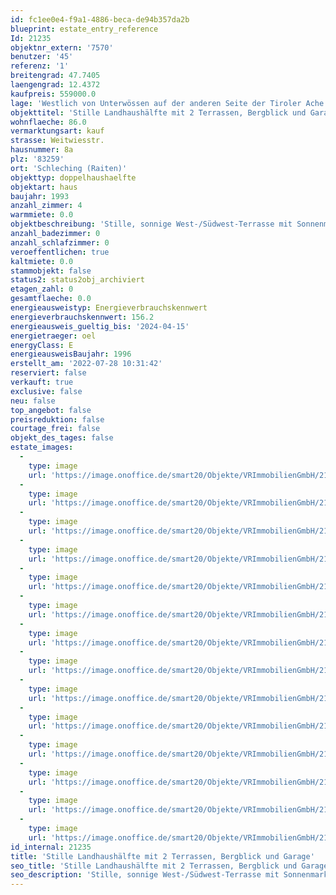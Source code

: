 ```yaml
---
id: fc1ee0e4-f9a1-4886-beca-de94b357da2b
blueprint: estate_entry_reference
Id: 21235
objektnr_extern: '7570'
benutzer: '45'
referenz: '1'
breitengrad: 47.7405
laengengrad: 12.4372
kaufpreis: 559000.0
lage: 'Westlich von Unterwössen auf der anderen Seite der Tiroler Ache liegt der zu Schleching gehörende Ortsteil Raiten zu Fuße der Hochplatte *** Stille, ländliche Umgebung mit schönem Ausblick über viel Grün in die Berge *** Ganz in der Nähe gibt es einen Badesee, Rad- und Bergwege sowie im Winter herrliche Loipen *** Nördlich vom Haus befindet sich ein Bauernhof'
objekttitel: 'Stille Landhaushälfte mit 2 Terrassen, Bergblick und Garage'
wohnflaeche: 86.0
vermarktungsart: kauf
strasse: Weitwiesstr.
hausnummer: 8a
plz: '83259'
ort: 'Schleching (Raiten)'
objekttyp: doppelhaushaelfte
objektart: haus
baujahr: 1993
anzahl_zimmer: 4
warmmiete: 0.0
objektbeschreibung: 'Stille, sonnige West-/Südwest-Terrasse mit Sonnenmarkise und Garten, sowie eine mit Glas überdachte (Pergola) Nord-/Nordwest-Terrasse ebenfalls mit Gartenbereich *** Vor der Haustür wurde ein heller, ca. 10 m² praktischer Vorraum, sowie eine Gartengerätekammer angebaut *** Lichtreicher Ess-Erker mit 3 Fenstern und Kachelofen zum Wohnbereich *** Küchenraum mit Vollholz-Einbauküche *** EG und das massive Treppenhaus mit Terrakottafliesen *** Behaglicher, hoher Sichtdachstuhl im OG *** 2013 kam statt der Wanne eine große, schwellenarme Dusche und wo die Dusche war wurde ein Schrank eingebaut *** Echte Holzfüllungstüren *** Gedämmter, hell gefliester Keller-Hobbyraum (ca. 25 m²) mit Lichtgraben, Wohnraum-Fenstern und zusätzlicher elektr. Fußbodenheizung *** 2013 wurde im Waschkeller eine Dusche, ein WC und Waschbecken eingebaut *** Garage mit elektrischem Tor und Speicherraum darüber *** Ein Zweitwohnsitz (Nebenwohnung) ist lt. Fremdenverkehrssatzung nur genehmigungsfähig, wenn mind. die Hälfte der Tage eines Jahres Wohnnutzung erfolgt'
anzahl_badezimmer: 0
anzahl_schlafzimmer: 0
veroeffentlichen: true
kaltmiete: 0.0
stammobjekt: false
status2: status2obj_archiviert
etagen_zahl: 0
gesamtflaeche: 0.0
energieausweistyp: Energieverbrauchskennwert
energieverbrauchskennwert: 156.2
energieausweis_gueltig_bis: '2024-04-15'
energietraeger: oel
energyClass: E
energieausweisBaujahr: 1996
erstellt_am: '2022-07-28 10:31:42'
reserviert: false
verkauft: true
exclusive: false
neu: false
top_angebot: false
preisreduktion: false
courtage_frei: false
objekt_des_tages: false
estate_images:
  -
    type: image
    url: 'https://image.onoffice.de/smart20/Objekte/VRImmobilienGmbH/21235/04918be4-7d85-41ea-9322-e645a2613d6d.jpg'
  -
    type: image
    url: 'https://image.onoffice.de/smart20/Objekte/VRImmobilienGmbH/21235/9d86995a-f60f-4edc-b314-5cca0d955450.jpg'
  -
    type: image
    url: 'https://image.onoffice.de/smart20/Objekte/VRImmobilienGmbH/21235/f19fcd03-920a-4bd3-b2a4-2fd183263a26.jpg'
  -
    type: image
    url: 'https://image.onoffice.de/smart20/Objekte/VRImmobilienGmbH/21235/5617f39e-22d7-467b-8340-e69b9c1a0191.jpg'
  -
    type: image
    url: 'https://image.onoffice.de/smart20/Objekte/VRImmobilienGmbH/21235/6f6da3c5-b645-4259-8bdf-d20f688b7c84.jpg'
  -
    type: image
    url: 'https://image.onoffice.de/smart20/Objekte/VRImmobilienGmbH/21235/25eafe47-e849-47c3-97a5-f3268e202055.jpg'
  -
    type: image
    url: 'https://image.onoffice.de/smart20/Objekte/VRImmobilienGmbH/21235/b15742a8-5be9-4a74-9d45-8fad8ab767da.jpg'
  -
    type: image
    url: 'https://image.onoffice.de/smart20/Objekte/VRImmobilienGmbH/21235/9980f91f-53fd-40cc-b739-ddc0e09f87c5.jpg'
  -
    type: image
    url: 'https://image.onoffice.de/smart20/Objekte/VRImmobilienGmbH/21235/3da2a160-afaa-4e89-afc2-70cb5b76a2c7.jpg'
  -
    type: image
    url: 'https://image.onoffice.de/smart20/Objekte/VRImmobilienGmbH/21235/5b53d565-e930-4e43-9db8-ffdff9e0ccfa.jpg'
  -
    type: image
    url: 'https://image.onoffice.de/smart20/Objekte/VRImmobilienGmbH/21235/e65f4694-42dc-409a-bc61-fce81e9c008e.jpg'
  -
    type: image
    url: 'https://image.onoffice.de/smart20/Objekte/VRImmobilienGmbH/21235/aab15807-4656-4c66-bcff-3853b031024a.jpg'
  -
    type: image
    url: 'https://image.onoffice.de/smart20/Objekte/VRImmobilienGmbH/21235/84a7eb98-a4b3-48b4-a34c-3c26be8c45f1.jpg'
  -
    type: image
    url: 'https://image.onoffice.de/smart20/Objekte/VRImmobilienGmbH/21235/add251ab-a9db-4ee8-98c3-0f7a9aafdbe3.jpg'
id_internal: 21235
title: 'Stille Landhaushälfte mit 2 Terrassen, Bergblick und Garage'
seo_title: 'Stille Landhaushälfte mit 2 Terrassen, Bergblick und Garage'
seo_description: 'Stille, sonnige West-/Südwest-Terrasse mit Sonnenmarkise und Garten, sowie eine mit Glas überdachte (Pergola) Nord-/Nordwest-Terrasse ebenfalls mit Gartenbere'
---
```

